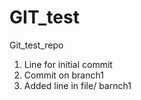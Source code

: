 # GIT_test
Git_test_repo

1. Line for initial commit
2. Commit on branch1
3. Added line in file/ barnch1
